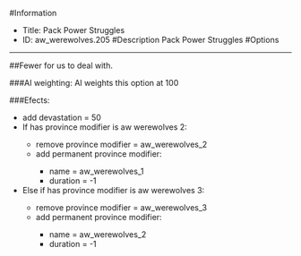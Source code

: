 #Information
 - Title: Pack Power Struggles
 - ID: aw_werewolves.205
#Description
Pack Power Struggles
#Options

___
##Fewer for us to deal with.

###AI weighting:
AI weights this option at 100


###Efects:<ul><li>add devastation = 50</li><li>If has province modifier is aw werewolves 2:</li><ul><li>remove province modifier = aw_werewolves_2</li><li>add permanent province modifier:</li><ul><li>name = aw_werewolves_1</li><li>duration = -1</li></ul></ul><li>Else if has province modifier is aw werewolves 3:</li><ul><li>remove province modifier = aw_werewolves_3</li><li>add permanent province modifier:</li><ul><li>name = aw_werewolves_2</li><li>duration = -1</li></ul></ul></ul>
